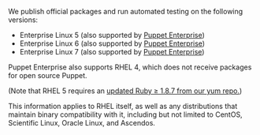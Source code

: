 We publish official packages and run automated testing on the following versions:

* Enterprise Linux 5 (also supported by [Puppet Enterprise][el_peinstall])
* Enterprise Linux 6 (also supported by [Puppet Enterprise][el_peinstall])
* Enterprise Linux 7 (also supported by [Puppet Enterprise][el_peinstall])

Puppet Enterprise also supports RHEL 4, which does not receive packages for open source Puppet.

(Note that RHEL 5 requires an [updated Ruby ≥ 1.8.7 from our yum repo.](/guides/puppetlabs_package_repositories.html))

This information applies to RHEL itself, as well as any distributions that maintain binary compatibility with it, including but not limited to CentOS, Scientific Linux, Oracle Linux, and Ascendos.

[el_peinstall]: /pe/latest/install_basic.html
<!-- When updating these, also edit guides/puppetlabs_package_repositories.markdown and add/delete the repo packages as needed. -->
